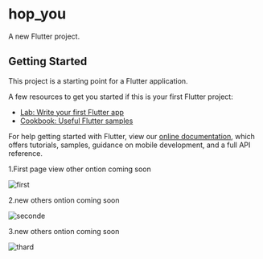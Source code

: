 # hop_you

A new Flutter project.

## Getting Started

This project is a starting point for a Flutter application.

A few resources to get you started if this is your first Flutter project:

- [Lab: Write your first Flutter app](https://flutter.dev/docs/get-started/codelab)
- [Cookbook: Useful Flutter samples](https://flutter.dev/docs/cookbook)

For help getting started with Flutter, view our
[online documentation](https://flutter.dev/docs), which offers tutorials,
samples, guidance on mobile development, and a full API reference.

1.First page view other ontion coming soon

![first ](https://user-images.githubusercontent.com/94243197/171811756-86fe30ba-146d-4dce-aa20-28d9d1be314b.png)

2.new others ontion coming soon

![seconde](https://user-images.githubusercontent.com/94243197/171812212-72433d3e-0a09-451b-b701-1d96068ee3a8.png)

3.new others ontion coming soon

![thard](https://user-images.githubusercontent.com/94243197/171812368-4c0c303e-b83b-40d7-b664-0636b7592456.png)

